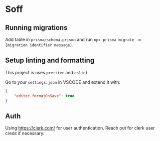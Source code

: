 # Soff

## Running migrations

Add table in `prisma/schema.prisma` and run `npx prisma migrate -m [migration identifier message]`.

## Setup linting and formatting

This project is uses `prettier` and `eslint`

Go to your `settings.json` in VSCODE and extend it with: 

```json
{
    "editor.formatOnSave": true
}
```

## Auth

Using https://clerk.com/ for user authentication. Reach out for clerk user creds if necessary.